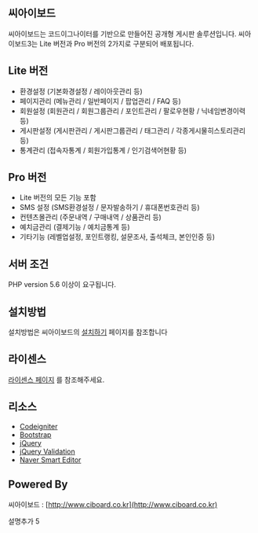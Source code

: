 ## 씨아이보드

씨아이보드는 코드이그나이터를 기반으로 만들어진 공개형 게시판 솔루션입니다.
씨아이보드3는 Lite 버전과 Pro 버전의 2가지로 구분되어 배포됩니다.

## Lite 버전

* 환경설정 (기본화경설정 / 레이아웃관리 등)
* 페이지관리 (메뉴관리 / 일반페이지 / 팝업관리 / FAQ 등)
* 회원설정 (회원관리 / 회원그룹관리 / 포인트관리 / 팔로우현황 / 닉네임변경이력 등)
* 게시판설정 (게시판관리 / 게시판그룹관리 / 태그관리 / 각종게시물히스토리관리 등)
* 통계관리 (접속자통계 / 회원가입통계 / 인기검색어현황 등)

## Pro 버전

* Lite 버전의 모든 기능 포함
* SMS 설정 (SMS환경설정 / 문자발송하기 / 휴대폰번호관리 등)
* 컨텐츠몰관리 (주문내역 / 구매내역 / 상품관리 등)
* 예치금관리 (결제기능 / 예치금통계 등)
* 기타기능 (레벨업설정, 포인트랭킹, 설문조사, 출석체크, 본인인증 등)

## 서버 조건

PHP version 5.6 이상이 요구됩니다.

## 설치방법

설치방법은 씨아이보드의  [설치하기](http://www.ciboard.co.kr/tiptech/p/21) 페이지를 참조합니다

## 라이센스

[라이센스 페이지](http://www.ciboard.co.kr/doc/license) 를 참조해주세요.

## 리소스

* [Codeigniter](http://codeigniter.com)
* [Bootstrap](http://getbootstrap.com)
* [jQuery](http://jquery.com)
* [jQuery Validation](http://jqueryvalidation.org)
* [Naver Smart Editor](http://naver.github.io/smarteditor2/)

## Powered By

씨아이보드 : [http://www.ciboard.co.kr](http://www.ciboard.co.kr)

설명추가 5